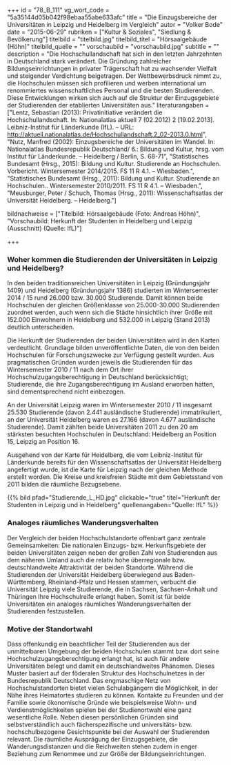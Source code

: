 +++
id = "78_B_111"
vg_wort_code = "5a35144d05b042f98ebaa55abe633afc"
title = "Die Einzugsbereiche der Universitäten in Leipzig und Heidelberg im Vergleich"
autor = "Volker Bode"
date = "2015-06-29"
rubriken = ["Kultur & Soziales", "Siedlung & Bevölkerung"]
titelbild = "titelbild.jpg"
titelbild_titel = "Hörsaalgebäude (Höhn)"
titelbild_quelle = ""
vorschaubild = "vorschaubild.jpg"
subtitle = ""
description = "Die Hochschullandschaft hat sich in den letzten Jahrzehnten in Deutschland stark verändert. Die Gründung zahlreicher Bildungseinrichtungen in privater Trägerschaft hat zu wachsender Vielfalt und steigender Verdichtung beigetragen. Der Wettbewerbsdruck nimmt zu, die Hochschulen müssen sich profilieren und werben international um renommiertes wissenschaftliches Personal und die besten Studierenden. Diese Entwicklungen wirken sich auch auf die Struktur der Einzugsgebiete der Studierenden der etablierten Universitäten aus."
literaturangaben = ["Lentz, Sebastian (2013): Privatinitiative verändert die Hochschullandschaft. In: Nationalatlas aktuell 7 (02.2012) 2 [19.02.2013]. Leibniz-Institut für Länderkunde (IfL). – URL: http://aktuell.nationalatlas.de/Hochschullandschaft.2_02-2013.0.html", "Nutz, Manfred (2002): Einzugsbereiche der Universitäten im Wandel. In: Nationalatlas Bundesrepublik Deutschland/ 6.: Bildung und Kultur, hrsg. vom Institut für Länderkunde. – Heidelberg / Berlin, S. 68-71", "Statistisches Bundesamt (Hrsg., 2015): Bildung und Kultur. Studierende an Hochschulen. Vorbericht. Wintersemester 2014/2015. FS 11 R 4.1. – Wiesbaden.", "Statistisches Bundesamt (Hrsg., 2011): Bildung und Kultur. Studierende an Hochschulen.. Wintersemester 2010/2011. FS 11 R 4.1. – Wiesbaden.", "Meusburger, Peter / Schuch, Thomas (Hrsg., 2011): Wissenschaftsatlas der Universität Heidelberg. – Heidelberg."]

bildnachweise = ["Titelbild: Hörsaalgebäude (Foto: Andreas Höhn)", "Vorschaubild: Herkunft der Studenten in Heidelberg und Leipzig (Ausschnitt) (Quelle: IfL)"] 

+++

### **Woher kommen die Studierenden der Universitäten in Leipzig und Heidelberg?**

In den beiden traditionsreichen Universitäten in Leipzig (Gründungsjahr 1409) und Heidelberg (Gründungsjahr 1386) studierten im Wintersemester 2014 / 15 rund 26.000 bzw. 30.000 Studierende. Damit können beide Hochschulen der gleichen Größenklasse von 25.000-30.000 Studierenden zuordnet werden, auch wenn sich die Städte hinsichtlich ihrer Größe mit 152.000 Einwohnern in Heidelberg und 532.000 in Leipzig (Stand 2013) deutlich unterscheiden.

Die Herkunft der Studierenden der beiden Universitäten wird in den Karten verdeutlicht. Grundlage bilden unveröffentlichte Daten, die von den beiden Hochschulen für Forschungszwecke zur Verfügung gestellt wurden. Aus pragmatischen Gründen wurden jeweils die Studierenden für das Wintersemester 2010 / 11 nach dem Ort ihrer Hochschulzugangsberechtigung in Deutschland berücksichtigt; Studierende, die ihre Zugangsberechtigung im Ausland erworben hatten, sind dementsprechend nicht einbezogen. 

An der Universität Leipzig waren im Wintersemester 2010 / 11 insgesamt 25.530 Studierende (davon 2.441 ausländische Studierende) immatrikuliert, an der Universität Heidelberg waren es 27.166 (davon 4.677 ausländische Studierende). Damit zählten beide Universitäten 2011 zu den 20 am stärksten besuchten Hochschulen in Deutschland: Heidelberg an Position 15, Leipzig an Position 16.

Ausgehend von der Karte für Heidelberg, die vom Leibniz-Institut für Länderkunde bereits für den Wissenschaftsatlas der Universität Heidelberg angefertigt wurde, ist die Karte für Leipzig nach der gleichen Methode erstellt worden. Die Kreise und kreisfreien Städte mit dem Gebietsstand von 2011 bilden die räumliche Bezugsebene.

{{% bild pfad="Studierende_L_HD.jpg"  clickable="true" titel="Herkunft der Studenten in Leipzig und in Heidelberg" quellenangaben="Quelle: IfL" %}}

### **Analoges räumliches Wanderungsverhalten**

Der Vergleich der beiden Hochschulstandorte offenbart ganz zentrale Gemeinsamkeiten: Die nationalen Einzugs- bzw. Herkunftsgebiete der beiden Universitäten zeigen neben der großen Zahl von Studierenden aus dem näheren Umland auch die relativ hohe überregionale bzw. deutschlandweite Attraktivität der beiden Standorte. Während die Studierenden der Universität Heidelberg überwiegend aus Baden-Württemberg, Rheinland-Pfalz und Hessen stammen, verbucht die Universität Leipzig viele Studierende, die in Sachsen, Sachsen-Anhalt und Thüringen Ihre Hochschulreife erlangt haben. Somit ist für beide Universitäten ein analoges räumliches Wanderungsverhalten der Studierenden festzustellen.

### **Motive der Standortwahl**

Dass offenkundig ein beachtlicher Teil der Studierenden aus der unmittelbaren Umgebung der beiden Hochschulen stammt bzw. dort seine Hochschulzugangsberechtigung erlangt hat, ist auch für andere Universitäten belegt und damit ein deutschlandweites Phänomen. Dieses Muster basiert auf der föderalen Struktur des Hochschulnetzes in der Bundesrepublik Deutschland. Das engmaschige Netz von Hochschulstandorten bietet vielen Schulabgängern die Möglichkeit, in der Nähe ihres Heimatortes studieren zu können. Kontakte zu Freunden und der Familie sowie ökonomische Gründe wie beispielsweise Wohn- und Verdienstmöglichkeiten spielen bei der Studienortwahl eine ganz wesentliche Rolle. Neben diesen persönlichen Gründen sind selbstverständlich auch fächerspezifische und universitäts- bzw. hochschulbezogene Gesichtspunkte bei der Auswahl der Studierenden relevant. Die räumliche Ausprägung der Einzugsgebiete, die Wanderungsdistanzen und die Reichweiten stehen zudem in enger Beziehung zum Renommee und zur Größe der Bildungseinrichtungen.
